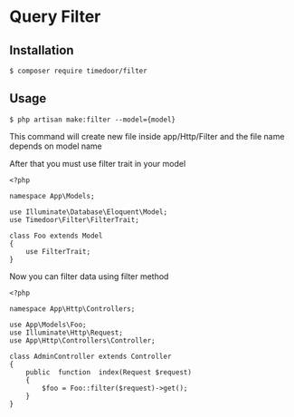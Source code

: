 # Query Filter 

## Installation

```
$ composer require timedoor/filter
```

## Usage

```
$ php artisan make:filter --model={model}
```
This command will create new file inside app/Http/Filter and the file name depends on model name

After that you must use filter trait in your model
```
<?php

namespace App\Models;

use Illuminate\Database\Eloquent\Model;
use Timedoor\Filter\FilterTrait;

class Foo extends Model
{
    use FilterTrait;
}
```

Now you can filter data using filter method

```
<?php

namespace App\Http\Controllers;

use App\Models\Foo;
use Illuminate\Http\Request;
use App\Http\Controllers\Controller;

class AdminController extends Controller
{
	public  function  index(Request $request)
	{
		$foo = Foo::filter($request)->get();
	}
}
```